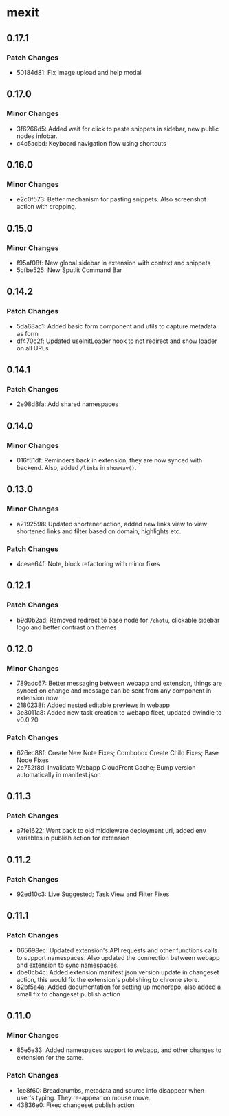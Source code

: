 # mexit

## 0.17.1

### Patch Changes

- 50184d81: Fix Image upload and help modal

## 0.17.0

### Minor Changes

- 3f6266d5: Added wait for click to paste snippets in sidebar, new public nodes infobar.
- c4c5acbd: Keyboard navigation flow using shortcuts

## 0.16.0

### Minor Changes

- e2c0f573: Better mechanism for pasting snippets. Also screenshot action with cropping.

## 0.15.0

### Minor Changes

- f95af08f: New global sidebar in extension with context and snippets
- 5cfbe525: New Sputlit Command Bar

## 0.14.2

### Patch Changes

- 5da68ac1: Added basic form component and utils to capture metadata as form
- df470c2f: Updated useInitLoader hook to not redirect and show loader on all URLs

## 0.14.1

### Patch Changes

- 2e98d8fa: Add shared namespaces

## 0.14.0

### Minor Changes

- 016f51df: Reminders back in extension, they are now synced with backend. Also, added `/links` in `showNav()`.

## 0.13.0

### Minor Changes

- a2192598: Updated shortener action, added new links view to view shortened links and filter based on domain, highlights etc.

### Patch Changes

- 4ceae64f: Note, block refactoring with minor fixes

## 0.12.1

### Patch Changes

- b9d0b2ad: Removed redirect to base node for `/chotu`, clickable sidebar logo and better contrast on themes

## 0.12.0

### Minor Changes

- 789adc67: Better messaging between webapp and extension, things are synced on change and message can be sent from any component in extension now
- 2180238f: Added nested editable previews in webapp
- 3e3011a8: Added new task creation to webapp fleet, updated dwindle to v0.0.20

### Patch Changes

- 626ec88f: Create New Note Fixes; Combobox Create Child Fixes; Base Node Fixes
- 2e752f8d: Invalidate Webapp CloudFront Cache; Bump version automatically in manifest.json

## 0.11.3

### Patch Changes

- a7fe1622: Went back to old middleware deployment url, added env variables in publish action for extension

## 0.11.2

### Patch Changes

- 92ed10c3: Live Suggested; Task View and Filter Fixes

## 0.11.1

### Patch Changes

- 065698ec: Updated extension's API requests and other functions calls to support namespaces. Also updated the connection between webapp and extension to sync namespaces.
- dbe0cb4c: Added extension manifest.json version update in changeset action, this would fix the extension's publishing to chrome store.
- 82bf5a4a: Added documentation for setting up monorepo, also added a small fix to changeset publish action

## 0.11.0

### Minor Changes

- 85e5e33: Added namespaces support to webapp, and other changes to extension for the same.

### Patch Changes

- 1ce8f60: Breadcrumbs, metadata and source info disappear when user's typing. They re-appear on mouse move.
- 43836e0: Fixed changeset publish action
